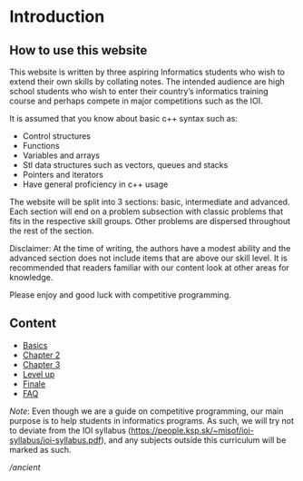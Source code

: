 # Introduction

## How to use this website

This website is written by three aspiring Informatics students who wish to extend their own skills by collating notes. The intended audience are high school students who wish to enter their country’s informatics training course and perhaps compete in major competitions such as the IOI.

It is assumed that you know about basic c++ syntax such as:
- Control structures
- Functions
- Variables and arrays
- Stl data structures such as vectors, queues and stacks
- Pointers and iterators
- Have general proficiency in c++ usage

The website will be split into 3 sections: basic, intermediate and advanced. Each section will end on a problem subsection with classic problems that fits in the respective skill groups. Other problems are dispersed throughout the rest of the section.

Disclaimer: At the time of writing, the authors have a modest ability and the advanced section does not include items that are above our skill level. It is recommended that readers familiar with our content look at other areas for knowledge.

Please enjoy and good luck with competitive programming.

## Content

- [Basics](/1)
- [Chapter 2](/2)
- [Chapter 3](/3)
- [Level up](/m)
- [Finale](http://tomhe88888.surge.sh)
- [FAQ](faq??)














*Note*: Even though we are a guide on competitive programming, our main purpose is to help students in informatics programs. As such, we will try not to deviate from the IOI syllabus (https://people.ksp.sk/~misof/ioi-syllabus/ioi-syllabus.pdf), and any subjects outside this curriculum will be marked as such.

*/ancient*
